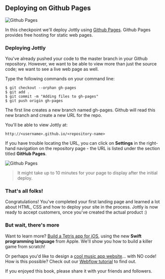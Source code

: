 ## Deploying on Github Pages

![Github Pages](https://bloc-books.s3.amazonaws.com/jottly/02-github-pages.png)

In this checkpoint we'll deploy Jottly using [Github Pages](https://pages.github.com). Github Pages provides free hosting for static web pages.

### Deploying Jottly

You've already pushed your code to the master branch in your Github repository. However, we want to be able to view more than just the source code; we want to see a live web page as well.

Type the following commands on your command line:

```bash(Terminal)
$ git checkout --orphan gh-pages
$ git add .
$ git commit -m "Adding files to gh-pages"
$ git push origin gh-pages
```

The first line creates a new branch named gh-pages. Github will read this new branch and create a new URL for the repo.

You'll be able to view Jottly at:

```
http://<username>.github.io/<repository-name>
```

If you have trouble locating the URL, you can click on **Settings** in the right-hand navigation on the repository page - the URL is listed under the section titled **GitHub Pages**.

![Github Pages](https://bloc-books.s3.amazonaws.com/jottly/jottly-github.gif)

> It might take up to 10 minutes for your page to display after the initial deploy.

### That's all folks!

Congratulations! You've completed your first landing page and learned a lot about HTML, CSS and how to deploy your site in the process. Jottly is now ready to accept customers, once you've created the actual product :)

### But wait, there's more

Want to learn more? [Build a Tetris app for iOS](https://www.bloc.io/tutorials/swiftris-build-your-first-ios-game-with-swift), using the new **Swift programming language** from Apple. We'll show you how to build a killer game from scratch! 

Or perhaps you'd like to design a [cool music app website](http://bloc-jams.webflow.com/)... with NO code! How is this possible? Check out our [Webflow tutorial](https://www.bloc.io/tutorials/webflow-tutorial-design-responsive-sites-with-webflow) to find out.

If you enjoyed this book, please share it with your friends and followers.
